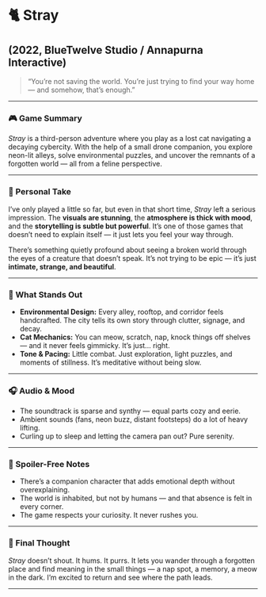 # 🐈 Stray
## (2022, BlueTwelve Studio / Annapurna Interactive)

> “You’re not saving the world. You’re just trying to find your way home — and somehow, that’s enough.”

---

### 🎮 Game Summary  
*Stray* is a third-person adventure where you play as a lost cat navigating a decaying cybercity. With the help of a small drone companion, you explore neon-lit alleys, solve environmental puzzles, and uncover the remnants of a forgotten world — all from a feline perspective.

---

### 🧠 Personal Take  
I’ve only played a little so far, but even in that short time, *Stray* left a serious impression. The **visuals are stunning**, the **atmosphere is thick with mood**, and the **storytelling is subtle but powerful**. It’s one of those games that doesn’t need to explain itself — it just lets you feel your way through.

There’s something quietly profound about seeing a broken world through the eyes of a creature that doesn’t speak. It’s not trying to be epic — it’s just **intimate, strange, and beautiful**.

---

### 🌆 What Stands Out

- **Environmental Design:** Every alley, rooftop, and corridor feels handcrafted. The city tells its own story through clutter, signage, and decay.
- **Cat Mechanics:** You can meow, scratch, nap, knock things off shelves — and it never feels gimmicky. It’s just... right.
- **Tone & Pacing:** Little combat. Just exploration, light puzzles, and moments of stillness. It’s meditative without being slow.

---

### 🎧 Audio & Mood

- The soundtrack is sparse and synthy — equal parts cozy and eerie.  
- Ambient sounds (fans, neon buzz, distant footsteps) do a lot of heavy lifting.  
- Curling up to sleep and letting the camera pan out? Pure serenity.

---

### 🚧 Spoiler-Free Notes

- There’s a companion character that adds emotional depth without overexplaining.  
- The world is inhabited, but not by humans — and that absence is felt in every corner.  
- The game respects your curiosity. It never rushes you.

---

### 🧭 Final Thought  
*Stray* doesn’t shout. It hums. It purrs. It lets you wander through a forgotten place and find meaning in the small things — a nap spot, a memory, a meow in the dark. I’m excited to return and see where the path leads.

---
